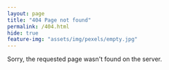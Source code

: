```yaml
---
layout: page
title: "404 Page not found"
permalink: /404.html
hide: true
feature-img: "assets/img/pexels/empty.jpg"
---
```


Sorry, the requested page wasn't found on the server.
